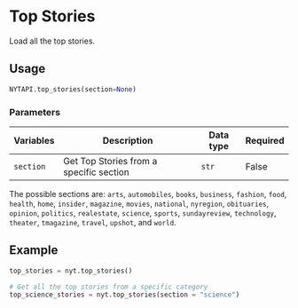# Top Stories

Load all the top stories.

## Usage

```python
NYTAPI.top_stories(section=None)
```

### Parameters

| Variables | Description                             | Data type | Required |
| --------- | --------------------------------------- | --------- | -------- |
| `section` | Get Top Stories from a specific section | `str`     | False    |

The possible sections are: `arts`, `automobiles`, `books`, `business`, `fashion`, `food`, `health`, `home`, `insider`, `magazine`, `movies`, `national`, `nyregion`, `obituaries`, `opinion`, `politics`, `realestate`, `science`, `sports`, `sundayreview`, `technology`, `theater`, `tmagazine`, `travel`, `upshot`, and `world`.

## Example

```python
top_stories = nyt.top_stories()

# Get all the top stories from a specific category
top_science_stories = nyt.top_stories(section = "science")
```
